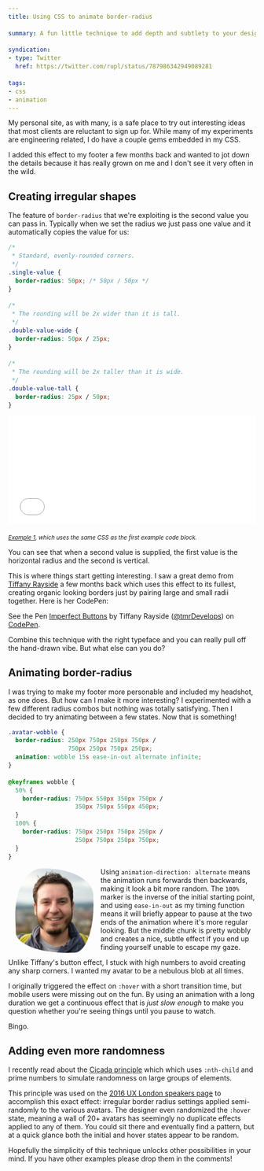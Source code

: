 ```yaml
---
title: Using CSS to animate border-radius

summary: A fun little technique to add depth and subtlety to your design.

syndication:
- type: Twitter
  href: https://twitter.com/rupl/status/787986342949089281

tags:
- css
- animation
---
```


My personal site, as with many, is a safe place to try out interesting ideas that most clients are reluctant to sign up for. While many of my experiments are engineering related, I do have a couple gems embedded in my CSS.

I added this effect to my footer a few months back and wanted to jot down the details because it has really grown on me and I don't see it very often in the wild.

## Creating irregular shapes

The feature of `border-radius` that we're exploiting is the second value you can pass in. Typically when we set the radius we just pass one value and it automatically copies the value for us:

```css
/*
 * Standard, evenly-rounded corners.
 */
.single-value {
  border-radius: 50px; /* 50px / 50px */
}

/*
 * The rounding will be 2x wider than it is tall.
 */
.double-value-wide {
  border-radius: 50px / 25px;
}

/*
 * The rounding will be 2x taller than it is wide.
 */
.double-value-tall {
  border-radius: 25px / 50px;
}

```

<iframe width="100%" height="220" src="/sandbox/css-animation-border-radius-example1/" frameborder="0"></iframe>

<small class="caption">_[Example 1](/sandbox/css-animation-border-radius-example1/), which uses the same CSS as the first example code block._</small>

You can see that when a second value is supplied, the first value is the horizontal radius and the second is vertical.

This is where things start getting interesting. I saw a great demo from [Tiffany Rayside](https://twitter.com/tmrdevelops) a few months back which uses this effect to its fullest, creating organic looking borders just by pairing large and small radii together. Here is her CodePen:

<p data-height="360" data-theme-id="light" data-slug-hash="VeRvKX" data-default-tab="result" data-user="tmrDevelops" data-embed-version="2" data-preview="true" class="codepen">See the Pen <a href="https://codepen.io/tmrDevelops/pen/VeRvKX/">Imperfect Buttons</a> by Tiffany Rayside (<a href="https://codepen.io/tmrDevelops">@tmrDevelops</a>) on <a href="https://codepen.io">CodePen</a>.</p>
<script async src="https://assets.codepen.io/assets/embed/ei.js"></script>

Combine this technique with the right typeface and you can really pull off the hand-drawn vibe. But what else can you do?

## Animating border-radius

I was trying to make my footer more personable and included my headshot, as one does. But how can I make it more interesting? I experimented with a few different radius combos but nothing was totally satisfying. Then I decided to try animating between a few states. Now that is something!

```css
.avatar-wobble {
  border-radius: 250px 750px 250px 750px /
                 750px 250px 750px 250px;
  animation: wobble 15s ease-in-out alternate infinite;
}

@keyframes wobble {
  50% {
    border-radius: 750px 550px 350px 750px /
                   350px 750px 550px 450px;
  }
  100% {
    border-radius: 750px 250px 750px 250px /
                   250px 750px 250px 750px;
  }
}
```

<img alt="my face"
  class="avatar-wobble"
  width="160" height="172.5"
  src="/static/chris-ruppel-2015@320.jpg">

<style type="text/css">
  img.avatar-wobble {
    margin: .1em 1em;
    border-radius: 250px 750px 250px 750px / 750px 250px 750px 250px;
    transform: rotate(-2deg);
    animation: wobble-article 12s ease-in-out alternate infinite;
  }

  @media (min-width: 680px) {
    img.avatar-wobble {
      float: left;
    }
  }

  @keyframes wobble-article {
    50% {
      border-radius: 750px 550px 350px 750px / 350px 750px 550px 450px;
    }
    100% {
      border-radius: 750px 250px 750px 250px / 250px 750px 250px 750px;
      transform: rotate(2deg);
    }
  }
</style>

Using `animation-direction: alternate` means the animation runs forwards then backwards, making it look a bit more random. The `100%` marker is the inverse of the initial starting point, and using `ease-in-out` as my timing function means it will briefly appear to pause at the two ends of the animation where it's more regular looking. But the middle chunk is pretty wobbly and creates a nice, subtle effect if you end up finding yourself unable to escape my gaze.

Unlike Tiffany's button effect, I stuck with high numbers to avoid creating any sharp corners. I wanted my avatar to be a nebulous blob at all times.

I originally triggered the effect on `:hover` with a short transition time, but mobile users were missing out on the fun. By using an animation with a long duration we get a continuous effect that is _just slow enough_ to make you question whether you're seeing things until you pause to watch.

Bingo.

## Adding even more randomness

I recently read about the [Cicada principle](https://www.sitepoint.com/the-cicada-principle-and-why-it-matters-to-web-designers/) which which uses `:nth-child` and prime numbers to simulate randomness on large groups of elements.

This principle was used on the [2016 UX London speakers page](https://2016.uxlondon.com/speakers) to accomplish this exact effect: irregular border radius settings applied semi-randomly to the various avatars. The designer even randomized the `:hover` state, meaning a wall of 20+ avatars has seemingly no duplicate effects applied to any of them. You could sit there and eventually find a pattern, but at a quick glance both the initial and hover states appear to be random.

Hopefully the simplicity of this technique unlocks other possibilities in your mind. If you have other examples please drop them in the comments!
